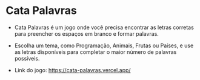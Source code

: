 # Cata Palavras
- Cata Palavras é um jogo onde você precisa encontrar as letras corretas para preencher os espaços em branco e formar palavras. 
- Escolha um tema, como Programação, Animais, Frutas ou Países, e use as letras disponíveis para completar o maior número de palavras possíveis.

- Link do jogo: https://cata-palavras.vercel.app/
